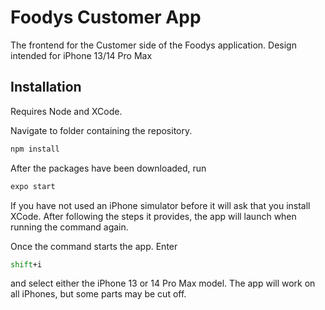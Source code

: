 # Foodys Customer App

The frontend for the Customer side of the Foodys application. Design intended for iPhone 13/14 Pro Max

## Installation

Requires Node and XCode.

Navigate to folder containing the repository.

```bash
npm install
```

After the packages have been downloaded, run

```bash
expo start
```

If you have not used an iPhone simulator before it will ask that you install XCode. After following the steps it provides, the app will launch when running the command again.

Once the command starts the app. Enter
```bash
shift+i
```
and select either the iPhone 13 or 14 Pro Max model. The app will work on all iPhones, but some parts may be cut off.